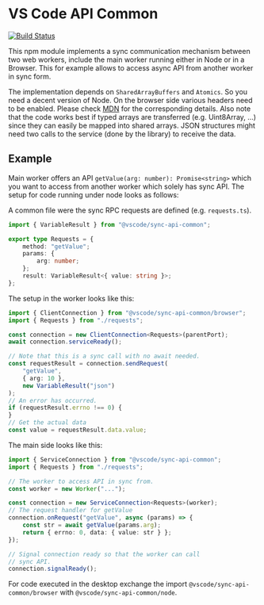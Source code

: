 # VS Code API Common

[![Build Status](https://dev.azure.com/vscode/vscode-wasm/_apis/build/status/microsoft.vscode-wasm?branchName=main)](https://dev.azure.com/vscode/vscode-wasm/_build/latest?definitionId=47&branchName=main)

This npm module implements a sync communication mechanism between two web
workers, include the main worker running either in Node or in a Browser. This
for example allows to access async API from another worker in sync form.

The implementation depends on `SharedArrayBuffers` and `Atomics`. So you need a
decent version of Node. On the browser side various headers need to be enabled.
Please check [MDN](https://developer.mozilla.org/en-US/) for the corresponding
details. Also note that the code works best if typed arrays are transferred
(e.g. Uint8Array, ...) since they can easily be mapped into shared arrays. JSON
structures might need two calls to the service (done by the library) to receive
the data.

## Example

Main worker offers an API `getValue(arg: number): Promise<string>` which you
want to access from another worker which solely has sync API. The setup for code
running under node looks as follows:

A common file were the sync RPC requests are defined (e.g. `requests.ts`).

```ts
import { VariableResult } from "@vscode/sync-api-common";

export type Requests = {
	method: "getValue";
	params: {
		arg: number;
	};
	result: VariableResult<{ value: string }>;
};
```

The setup in the worker looks like this:

```ts
import { ClientConnection } from "@vscode/sync-api-common/browser";
import { Requests } from "./requests";

const connection = new ClientConnection<Requests>(parentPort);
await connection.serviceReady();

// Note that this is a sync call with no await needed.
const requestResult = connection.sendRequest(
	"getValue",
	{ arg: 10 },
	new VariableResult("json")
);
// An error has occurred.
if (requestResult.errno !== 0) {
}
// Get the actual data
const value = requestResult.data.value;
```

The main side looks like this:

```ts
import { ServiceConnection } from "@vscode/sync-api-common";
import { Requests } from "./requests";

// The worker to access API in sync from.
const worker = new Worker("...");

const connection = new ServiceConnection<Requests>(worker);
// The request handler for getValue
connection.onRequest("getValue", async (params) => {
	const str = await getValue(params.arg);
	return { errno: 0, data: { value: str } };
});

// Signal connection ready so that the worker can call
// sync API.
connection.signalReady();
```

For code executed in the desktop exchange the import
`@vscode/sync-api-common/browser` with `@vscode/sync-api-common/node`.
